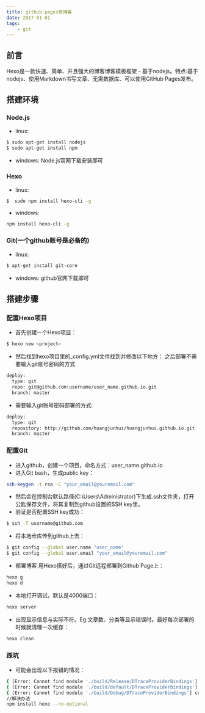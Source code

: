 ```yaml
---
title: github pages搭博客
date: 2017-01-01
tags:
	- git
---
```

## 前言
Hexo是一款快速、简单、并且强大的博客博客模板框架 - 基于nodejs。特点:基于nodejs、使用Markdown书写文章、无需数据库、可以使用GitHub Pages发布。

## 搭建环境
### Node.js
- linux:
``` bash
$ sudo apt-get install nodejs
$ sudo apt-get install npm
```
- windows:
Node.js官网下载安装即可

### Hexo
- linux:
``` bash
$  sudo npm install hexo-cli -g
```
- windows:
``` bash
npm install hexo-cli -g
```

### Git(一个github账号是必备的)
- linux:
``` bash
$ apt-get install git-core
```
- windows:
github官网下载即可

## 搭建步骤

### 配置Hexo项目
- 首先创建一个Hexo项目：

``` bash
$ hexo new <project>
```

- 然后找到hexo项目里的_config.yml文件找到并修改以下地方：
 之后部署不需要输入git账号密码的方式

``` bash
deploy:
  type: git
  repo: git@github.com:username/user_name.github.io.git
  branch: master
```
- 需要输入git账号密码部署的方式:

``` bash
deploy: 
  type: git
  repository: http://github.com/huangjunhui/huangjunhui.github.io.git
  branch: master
```

### 配置Git
- 进入github，创建一个项目，命名方式：user_name.github.io
- 进入Git bash，生成public key：
``` bash
ssh-keygen -t rsa -C "your_email@youremail.com"
```
- 然后会在控制台默认路径(C:\Users\Administrator)下生成.ssh文件夹，打开公匙保存文件，将其复制到github设置的SSH key里。
- 验证是否配置SSH key成功：
``` bash
$ ssh -T username@github.com
```
- 将本地仓库传到github上去：
``` bash
$ git config --global user.name "user_name"  
$ git config --global user.email "your_email@youremail.com"
```
- 部署博客
用Hexo搭好后，通过Git远程部署到Github Page上：
``` bash
hexo g
hexo d
```
- 本地打开调试，默认是4000端口：
``` bash
hexo server
```
- 出现显示信息与实际不符。Eg:文章数、分类等显示错误时。最好每次部署的时候就清理一次缓存：
``` bash
hexo clean
```

### 踩坑
- 可能会出现以下报错的情况：
``` bash
{ [Error: Cannot find module './build/Release/DTraceProviderBindings'] code: 'MODULE_NOT_FOUND' }
{ [Error: Cannot find module './build/default/DTraceProviderBindings'] code: 'MODULE_NOT_FOUND' }
{ [Error: Cannot find module './build/Debug/DTraceProviderBindings'] code: 'MODULE_NOT_FOUND' }
//解决办法
npm install hexo --no-optional
```